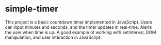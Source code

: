 # simple-timer
This project is a basic countdown timer implemented in JavaScript. Users can input minutes and seconds, and the timer updates in real-time. Alerts the user when time is up. A good example of working with setInterval, DOM manipulation, and user interaction in JavaScript.
